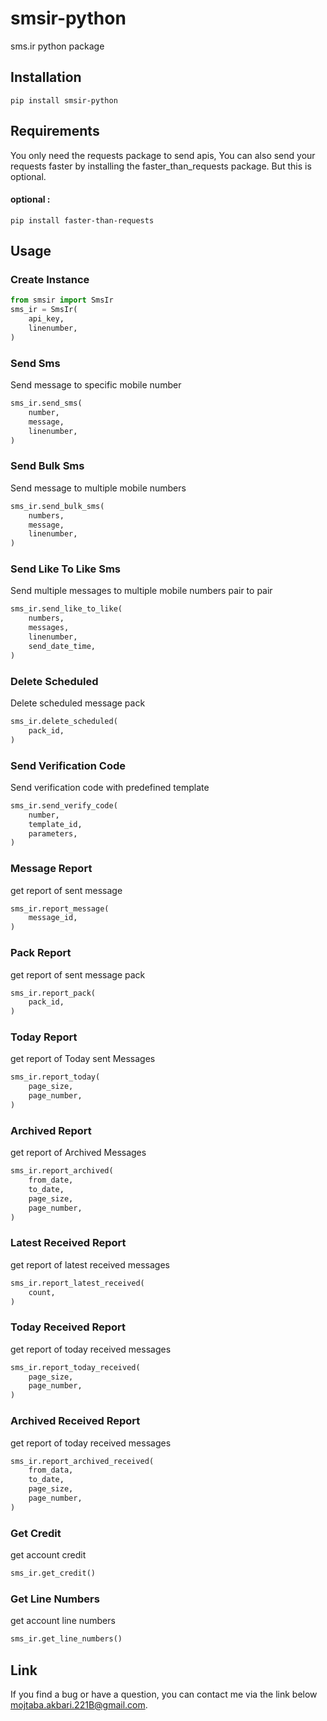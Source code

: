 # smsir-python
sms.ir python package

## Installation
```
pip install smsir-python
```

## Requirements
You only need the requests package to send apis, You can also send your requests faster by installing the faster_than_requests package. But this is optional.

#### optional :
```
pip install faster-than-requests
```

## Usage
### Create Instance
```python
from smsir import SmsIr
sms_ir = SmsIr(
    api_key,
    linenumber,
)
```

### Send Sms
Send message to specific mobile number
```python
sms_ir.send_sms(
    number,
    message,
    linenumber,
)
```

### Send Bulk Sms
Send message to multiple mobile numbers
```python
sms_ir.send_bulk_sms(
    numbers,
    message,
    linenumber,
)
```

### Send Like To Like Sms
Send multiple messages to multiple mobile numbers pair to pair
```python
sms_ir.send_like_to_like(
    numbers,
    messages,
    linenumber,
    send_date_time,
)
```

### Delete Scheduled
Delete scheduled message pack
```python
sms_ir.delete_scheduled(
    pack_id,
)
```

### Send Verification Code
Send verification code with predefined template
```python
sms_ir.send_verify_code(
    number,
    template_id,
    parameters,
)
```

### Message Report
get report of sent message
```python
sms_ir.report_message(
    message_id,
)
```

### Pack Report
get report of sent message pack
```python
sms_ir.report_pack(
    pack_id,
)
```

### Today Report
get report of Today sent Messages
```python
sms_ir.report_today(
    page_size,
    page_number,
)
```

### Archived Report
get report of Archived Messages
```python
sms_ir.report_archived(
    from_date,
    to_date,
    page_size,
    page_number,
)
```

### Latest Received Report
get report of latest received messages
```python
sms_ir.report_latest_received(
    count,
)
```

### Today Received Report
get report of today received messages
```python
sms_ir.report_today_received(
    page_size,
    page_number,
)
```

### Archived Received Report
get report of today received messages
```python
sms_ir.report_archived_received(
    from_data,
    to_date,
    page_size,
    page_number,
)
```

### Get Credit
get account credit
```python
sms_ir.get_credit()
```

### Get Line Numbers
get account line numbers
```python
sms_ir.get_line_numbers()
```

## Link
If you find a bug or have a question, you can contact me via the link below mojtaba.akbari.221B@gmail.com.

